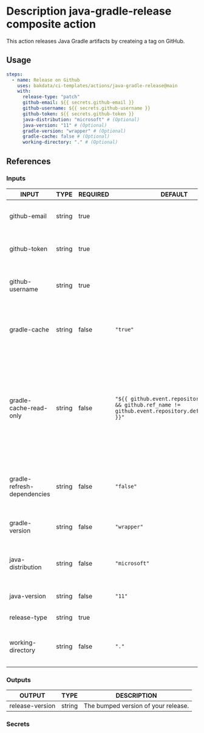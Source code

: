 # Description java-gradle-release composite action

This action releases Java Gradle artifacts by createing a tag on GitHub.

## Usage

```yaml
steps:
  - name: Release on Github
    uses: bakdata/ci-templates/actions/java-gradle-release@main
    with:
      release-type: "patch"
      github-email: ${{ secrets.github-email }}
      github-username: ${{ secrets.github-username }}
      github-token: ${{ secrets.github-token }}
      java-distribution: "microsoft" # (Optional)
      java-version: "11" # (Optional)
      gradle-version: "wrapper" # (Optional)
      gradle-cache: false # (Optional)
      working-directory: "." # (Optional)
```

## References

### Inputs

<!-- AUTO-DOC-INPUT:START - Do not remove or modify this section -->

| INPUT                       | TYPE   | REQUIRED | DEFAULT                                                                                                 | DESCRIPTION                                                                                                                                                         |
| --------------------------- | ------ | -------- | ------------------------------------------------------------------------------------------------------- | ------------------------------------------------------------------------------------------------------------------------------------------------------------------- |
| github-email                | string | true     |                                                                                                         | GitHub email for requesting changes from API.                                                                                                                       |
| github-token                | string | true     |                                                                                                         | GitHub token for requesting changes from API.                                                                                                                       |
| github-username             | string | true     |                                                                                                         | GitHub username for requesting changes from API.                                                                                                                    |
| gradle-cache                | string | false    | `"true"`                                                                                                | Whether Gradle caching is enabled or not. (Default is true)                                                                                                         |
| gradle-cache-read-only      | string | false    | `"${{ github.event.repository != null && github.ref_name != github.event.repository.default_branch }}"` | Whether Gradle caching should be read-only. By default this value is 'false' for workflows on the GitHub default branch and 'true' for workflows on other branches. |
| gradle-refresh-dependencies | string | false    | `"false"`                                                                                               | Whether Gradle should refresh dependencies. (Default is false)                                                                                                      |
| gradle-version              | string | false    | `"wrapper"`                                                                                             | Gradle version to be installed. (Default is wrapper)                                                                                                                |
| java-distribution           | string | false    | `"microsoft"`                                                                                           | Java distribution to be installed. (Default is microsoft)                                                                                                           |
| java-version                | string | false    | `"11"`                                                                                                  | Java version to be installed. (Default is 11)                                                                                                                       |
| release-type                | string | true     |                                                                                                         | Scope of the release                                                                                                                                                |
| working-directory           | string | false    | `"."`                                                                                                   | Working directory of your Gradle artifacts. (Default is .)                                                                                                          |

<!-- AUTO-DOC-INPUT:END -->

### Outputs

<!-- AUTO-DOC-OUTPUT:START - Do not remove or modify this section -->

| OUTPUT          | TYPE   | DESCRIPTION                         |
| --------------- | ------ | ----------------------------------- |
| release-version | string | The bumped version of your release. |

<!-- AUTO-DOC-OUTPUT:END -->

### Secrets
